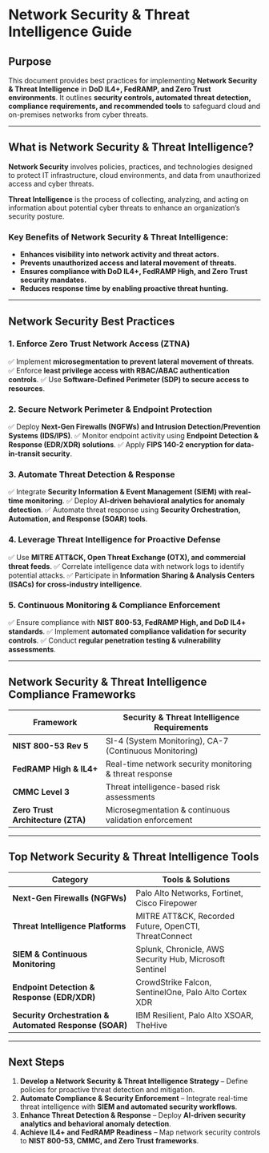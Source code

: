 # **Network Security & Threat Intelligence Guide**

## **Purpose**
This document provides best practices for implementing **Network Security & Threat Intelligence** in **DoD IL4+, FedRAMP, and Zero Trust environments**. It outlines **security controls, automated threat detection, compliance requirements, and recommended tools** to safeguard cloud and on-premises networks from cyber threats.

---

## **What is Network Security & Threat Intelligence?**

**Network Security** involves policies, practices, and technologies designed to protect IT infrastructure, cloud environments, and data from unauthorized access and cyber threats.

**Threat Intelligence** is the process of collecting, analyzing, and acting on information about potential cyber threats to enhance an organization’s security posture.

### **Key Benefits of Network Security & Threat Intelligence:**
- **Enhances visibility into network activity and threat actors.**
- **Prevents unauthorized access and lateral movement of threats.**
- **Ensures compliance with DoD IL4+, FedRAMP High, and Zero Trust security mandates.**
- **Reduces response time by enabling proactive threat hunting.**

---

## **Network Security Best Practices**

### **1. Enforce Zero Trust Network Access (ZTNA)**
✅ Implement **microsegmentation to prevent lateral movement of threats**.
✅ Enforce **least privilege access with RBAC/ABAC authentication controls**.
✅ Use **Software-Defined Perimeter (SDP) to secure access to resources**.

### **2. Secure Network Perimeter & Endpoint Protection**
✅ Deploy **Next-Gen Firewalls (NGFWs) and Intrusion Detection/Prevention Systems (IDS/IPS)**.
✅ Monitor endpoint activity using **Endpoint Detection & Response (EDR/XDR) solutions**.
✅ Apply **FIPS 140-2 encryption for data-in-transit security**.

### **3. Automate Threat Detection & Response**
✅ Integrate **Security Information & Event Management (SIEM) with real-time monitoring**.
✅ Deploy **AI-driven behavioral analytics for anomaly detection**.
✅ Automate threat response using **Security Orchestration, Automation, and Response (SOAR) tools**.

### **4. Leverage Threat Intelligence for Proactive Defense**
✅ Use **MITRE ATT&CK, Open Threat Exchange (OTX), and commercial threat feeds**.
✅ Correlate intelligence data with network logs to identify potential attacks.
✅ Participate in **Information Sharing & Analysis Centers (ISACs) for cross-industry intelligence**.

### **5. Continuous Monitoring & Compliance Enforcement**
✅ Ensure compliance with **NIST 800-53, FedRAMP High, and DoD IL4+ standards**.
✅ Implement **automated compliance validation for security controls**.
✅ Conduct **regular penetration testing & vulnerability assessments**.

---

## **Network Security & Threat Intelligence Compliance Frameworks**
| **Framework** | **Security & Threat Intelligence Requirements** |
|-------------|--------------------------------|
| **NIST 800-53 Rev 5** | SI-4 (System Monitoring), CA-7 (Continuous Monitoring) |
| **FedRAMP High & IL4+** | Real-time network security monitoring & threat response |
| **CMMC Level 3** | Threat intelligence-based risk assessments |
| **Zero Trust Architecture (ZTA)** | Microsegmentation & continuous validation enforcement |

---

## **Top Network Security & Threat Intelligence Tools**
| **Category** | **Tools & Solutions** |
|-------------|-----------------------|
| **Next-Gen Firewalls (NGFWs)** | Palo Alto Networks, Fortinet, Cisco Firepower |
| **Threat Intelligence Platforms** | MITRE ATT&CK, Recorded Future, OpenCTI, ThreatConnect |
| **SIEM & Continuous Monitoring** | Splunk, Chronicle, AWS Security Hub, Microsoft Sentinel |
| **Endpoint Detection & Response (EDR/XDR)** | CrowdStrike Falcon, SentinelOne, Palo Alto Cortex XDR |
| **Security Orchestration & Automated Response (SOAR)** | IBM Resilient, Palo Alto XSOAR, TheHive |

---

## **Next Steps**
1. **Develop a Network Security & Threat Intelligence Strategy** – Define policies for proactive threat detection and mitigation.
2. **Automate Compliance & Security Enforcement** – Integrate real-time threat intelligence with **SIEM and automated security workflows**.
3. **Enhance Threat Detection & Response** – Deploy **AI-driven security analytics and behavioral anomaly detection**.
4. **Achieve IL4+ and FedRAMP Readiness** – Map network security controls to **NIST 800-53, CMMC, and Zero Trust frameworks**.
